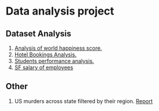 # Data analysis project
## Dataset Analysis
1. [Analysis of world happiness score.](wk1_world_happiness_exercise)
2. [Hotel Bookings Analysis.](hotel_booking_demand)
3. [Students performance analysis.](students_performance)
4. [SF salary of employees](sf_salary)

## Other
1. US murders across state filtered by their region. [Report](other/US_murders.pdf)
